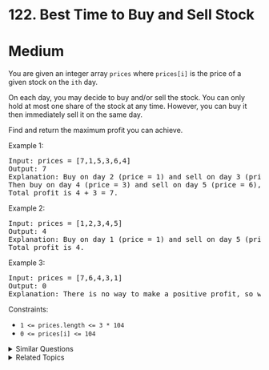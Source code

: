 # 122. Best Time to Buy and Sell Stock

# Medium

You are given an integer array `prices` where `prices[i]` is the price of a given stock on the `ith` day.

On each day, you may decide to buy and/or sell the stock. You can only hold at most one share of the stock at any time. However, you can buy it then immediately sell it on the same day.

Find and return the maximum profit you can achieve.

Example 1:

<pre>
Input: prices = [7,1,5,3,6,4]
Output: 7
Explanation: Buy on day 2 (price = 1) and sell on day 3 (price = 5), profit = 5-1 = 4.
Then buy on day 4 (price = 3) and sell on day 5 (price = 6), profit = 6-3 = 3.
Total profit is 4 + 3 = 7.
</pre>

Example 2:

<pre>
Input: prices = [1,2,3,4,5]
Output: 4
Explanation: Buy on day 1 (price = 1) and sell on day 5 (price = 5), profit = 5-1 = 4.
Total profit is 4.
</pre>

Example 3:

<pre>
Input: prices = [7,6,4,3,1]
Output: 0
Explanation: There is no way to make a positive profit, so we never buy the stock to achieve the maximum profit of 0.
</pre>

Constraints:

-   `1 <= prices.length <= 3 * 104`
-   `0 <= prices[i] <= 104`

<details>
<summary> Similar Questions </summary>

-   `Best Time to Buy and Sell Stock - Easy`
-   `Best Time to Buy and Sell Stock II - Medium`
-   `Best Time to Buy and Sell Stock III - Hard`
-   `Best Time to Buy and Sell Stock IV - Hard`
-   `Best Time to Buy and Sell Stock with Cooldown - Medium`

</details>

<details>
<summary> Related Topics </summary>

-   `Array`
-   `Dynamic Programming`
-   `Greedy`

</details>

